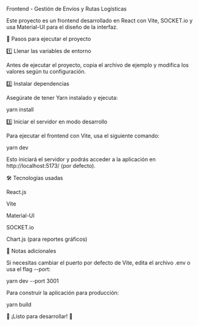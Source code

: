 Frontend - Gestión de Envíos y Rutas Logísticas

Este proyecto es un frontend desarrollado en React con Vite, SOCKET.io y usa Material-UI para el diseño de la interfaz.

🚀 Pasos para ejecutar el proyecto

1️⃣ Llenar las variables de entorno

Antes de ejecutar el proyecto, copia el archivo de ejemplo y modifica los valores según tu configuración.

2️⃣ Instalar dependencias

Asegúrate de tener Yarn instalado y ejecuta:

yarn install

3️⃣ Iniciar el servidor en modo desarrollo

Para ejecutar el frontend con Vite, usa el siguiente comando:

yarn dev

Esto iniciará el servidor y podrás acceder a la aplicación en http://localhost:5173/ (por defecto).

🛠 Tecnologías usadas

React.js

Vite

Material-UI

SOCKET.io

Chart.js (para reportes gráficos)

📌 Notas adicionales

Si necesitas cambiar el puerto por defecto de Vite, edita el archivo .env o usa el flag --port:

yarn dev --port 3001

Para construir la aplicación para producción:

yarn build

🚀 ¡Listo para desarrollar! 🎯
